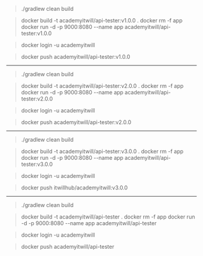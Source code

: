 > ./gradlew clean build  

> docker build -t academyitwill/api-tester:v1.0.0  .
> docker rm -f app
> docker run -d -p 9000:8080  --name app academyitwill/api-tester:v1.0.0


> docker login -u academyitwill

> docker push academyitwill/api-tester:v1.0.0

-----------------------------------------
> ./gradlew clean build  

> docker build -t academyitwill/api-tester:v2.0.0  .
> docker rm -f app
> docker run -d -p 9000:8080  --name app academyitwill/api-tester:v2.0.0


> docker login -u academyitwill

> docker push academyitwill/api-tester:v2.0.0

-----------------------------------------
> ./gradlew clean build  

> docker build -t academyitwill/api-tester:v3.0.0  .
> docker rm -f app
> docker run -d -p 9000:8080  --name app academyitwill/api-tester:v3.0.0


> docker login -u academyitwill

> docker push itwillhub/academyitwill:v3.0.0

-----------------------------------------
> ./gradlew clean build  

> docker build -t academyitwill/api-tester  .
> docker rm -f app
> docker run -d -p 9000:8080  --name app academyitwill/api-tester


> docker login -u academyitwill

> docker push academyitwill/api-tester